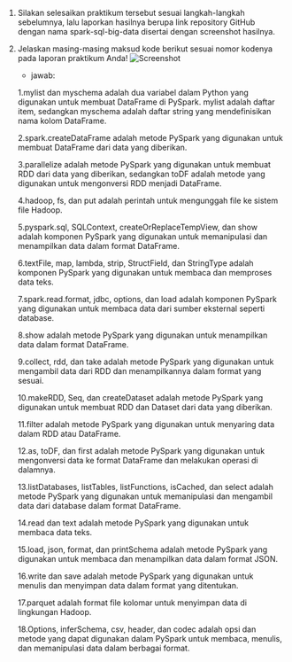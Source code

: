 1. Silakan selesaikan praktikum tersebut sesuai langkah-langkah sebelumnya, lalu laporkan hasilnya berupa link repository GitHub dengan nama spark-sql-big-data disertai dengan screenshot hasilnya.
2. Jelaskan masing-masing maksud kode berikut sesuai nomor kodenya pada laporan praktikum Anda!
![Screenshot](images/soal.png)
    - jawab:
    
    1.mylist dan myschema adalah dua variabel dalam Python yang digunakan untuk membuat DataFrame di PySpark. mylist adalah daftar item, sedangkan myschema adalah daftar string yang mendefinisikan nama kolom DataFrame.

    2.spark.createDataFrame adalah metode PySpark yang digunakan untuk membuat DataFrame dari data yang diberikan.

    3.parallelize adalah metode PySpark yang digunakan untuk membuat RDD dari data yang diberikan, sedangkan toDF adalah metode yang digunakan untuk mengonversi RDD menjadi DataFrame.

    4.hadoop, fs, dan put adalah perintah untuk mengunggah file ke sistem file Hadoop.

    5.pyspark.sql, SQLContext, createOrReplaceTempView, dan show adalah komponen PySpark yang digunakan untuk memanipulasi dan menampilkan data dalam format DataFrame.

    6.textFile, map, lambda, strip, StructField, dan StringType adalah komponen PySpark yang digunakan untuk membaca dan memproses data teks.

    7.spark.read.format, jdbc, options, dan load adalah komponen PySpark yang digunakan untuk membaca data dari sumber eksternal seperti database.

    8.show adalah metode PySpark yang digunakan untuk menampilkan data dalam format DataFrame.

    9.collect, rdd, dan take adalah metode PySpark yang digunakan untuk mengambil data dari RDD dan menampilkannya dalam format yang sesuai.

    10.makeRDD, Seq, dan createDataset adalah metode PySpark yang digunakan untuk membuat RDD dan Dataset dari data yang diberikan.

    11.filter adalah metode PySpark yang digunakan untuk menyaring data dalam RDD atau DataFrame.

    12.as, toDF, dan first adalah metode PySpark yang digunakan untuk mengonversi data ke format DataFrame dan melakukan operasi di dalamnya.

    13.listDatabases, listTables, listFunctions, isCached, dan select adalah metode PySpark yang digunakan untuk memanipulasi dan mengambil data dari database dalam format DataFrame.

    14.read dan text adalah metode PySpark yang digunakan untuk membaca data teks.

    15.load, json, format, dan printSchema adalah metode PySpark yang digunakan untuk membaca dan menampilkan data dalam format JSON.

    16.write dan save adalah metode PySpark yang digunakan untuk menulis dan menyimpan data dalam format yang ditentukan.

    17.parquet adalah format file kolomar untuk menyimpan data di lingkungan Hadoop.
    
    18.Options, inferSchema, csv, header, dan codec adalah opsi dan metode yang dapat digunakan dalam PySpark untuk membaca, menulis, dan memanipulasi data dalam berbagai format.

